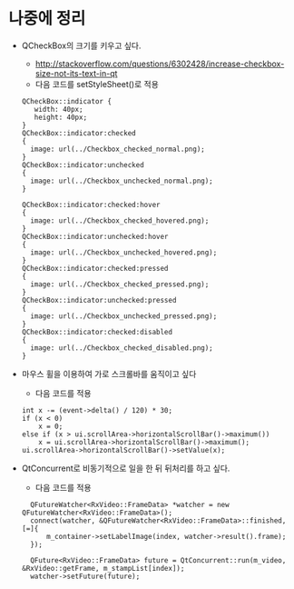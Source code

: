 # 나중에 정리
- QCheckBox의 크기를 키우고 싶다.
  - http://stackoverflow.com/questions/6302428/increase-checkbox-size-not-its-text-in-qt
  - 다음 코드를 setStyleSheet()로 적용
  ```
  QCheckBox::indicator {
     width: 40px;
     height: 40px;
  }
  QCheckBox::indicator:checked
  {
    image: url(../Checkbox_checked_normal.png);
  }
  QCheckBox::indicator:unchecked
  {
    image: url(../Checkbox_unchecked_normal.png);
  }

  QCheckBox::indicator:checked:hover
  {
    image: url(../Checkbox_checked_hovered.png);
  }
  QCheckBox::indicator:unchecked:hover
  {
    image: url(../Checkbox_unchecked_hovered.png);
  }
  QCheckBox::indicator:checked:pressed
  {
    image: url(../Checkbox_checked_pressed.png);
  }
  QCheckBox::indicator:unchecked:pressed
  {
    image: url(../Checkbox_unchecked_pressed.png);
  }
  QCheckBox::indicator:checked:disabled
  {
    image: url(../Checkbox_checked_disabled.png);
  }
  ```
  
- 마우스 휠을 이용하여 가로 스크롤바를 움직이고 싶다
  - 다음 코드를 적용
  ```
  int x -= (event->delta() / 120) * 30;
  if (x < 0)
      x = 0;
  else if (x > ui.scrollArea->horizontalScrollBar()->maximum())
      x = ui.scrollArea->horizontalScrollBar()->maximum();
  ui.scrollArea->horizontalScrollBar()->setValue(x);
  ```
  
- QtConcurrent로 비동기적으로 일을 한 뒤 뒤처리를 하고 싶다.
  - 다음 코드를 적용
  ```
    QFutureWatcher<RxVideo::FrameData> *watcher = new QFutureWatcher<RxVideo::FrameData>();
    connect(watcher, &QFutureWatcher<RxVideo::FrameData>::finished, [=]{
        m_container->setLabelImage(index, watcher->result().frame);
    });

    QFuture<RxVideo::FrameData> future = QtConcurrent::run(m_video, &RxVideo::getFrame, m_stampList[index]);
    watcher->setFuture(future);
  ```
